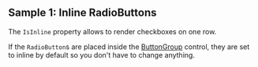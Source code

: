 ## Sample 1: Inline RadioButtons

The `IsInline` property allows to render checkboxes on one row.

If the `RadioButton`s are placed inside the [ButtonGroup](/docs/controls/bootstrap/ButtonGroup) control, they are set to inline by default so you don't have to change anything.
